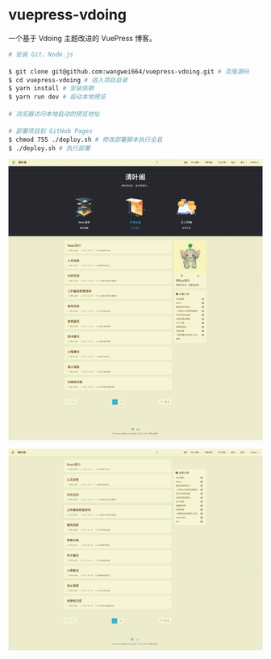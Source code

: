 # vuepress-vdoing

一个基于 Vdoing 主题改进的 VuePress 博客。

```bash
# 安装 Git、Node.js

$ git clone git@github.com:wangwei664/vuepress-vdoing.git # 克隆源码
$ cd vuepress-vdoing # 进入项目目录
$ yarn install # 安装依赖
$ yarn run dev # 启动本地预览

# 浏览器访问本地启动的预览地址

# 部署项目到 GitHub Pages
$ chmod 755 ./deploy.sh # 修改部署脚本执行全县
$ ./deploy.sh # 执行部署
```

![](./vuepress-vdoing.png)  

![](./vuepress-vdoing1.png)